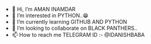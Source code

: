 - 👋 Hi, I’m AMAN INAMDAR
- 👀 I’m interested in PYTHON..😁
- 🌱 I’m currently learning GITHUB AND PYTHON
- 💞️ I’m looking to collaborate on BLACK PANTHERS..
- 📫 How to reach me TELEGRAM ID :- @IDANISHBABA

<!---
OPBLACKPANTHERS/OPBLACKPANTHERS is a ✨ special ✨ repository because its `README.md` (this file) appears on your GitHub profile.
You can click the Preview link to take a look at your changes.
--->
